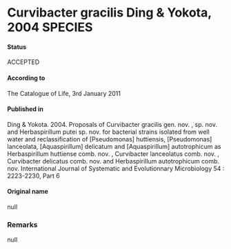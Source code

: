 Curvibacter gracilis Ding & Yokota, 2004 SPECIES
=======

#### Status
ACCEPTED

#### According to
The Catalogue of Life, 3rd January 2011

#### Published in
Ding & Yokota. 2004. Proposals of Curvibacter gracilis gen. nov. , sp. nov. and Herbaspirillum putei sp. nov. for bacterial strains isolated from well water and reclassification of [Pseudomonas] huttiensis, [Pseudomonas] lanceolata, [Aquaspirillum] delicatum and [Aquaspirillum] autotrophicum as Herbaspirillum huttiense comb. nov. , Curvibacter lanceolatus comb. nov. , Curvibacter delicatus comb. nov. and Herbaspirillum autotrophicum comb. nov. International Journal of Systematic and Evolutionnary Microbiology 54 : 2223-2230, Part 6

#### Original name
null

### Remarks
null